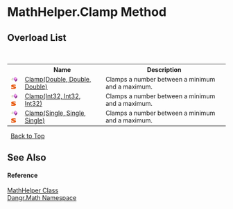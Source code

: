 # MathHelper.Clamp Method 
 


## Overload List
&nbsp;<table><tr><th></th><th>Name</th><th>Description</th></tr><tr><td>![Public method](media/pubmethod.gif "Public method")![Static member](media/static.gif "Static member")</td><td><a href="M_Dangr_Math_MathHelper_Clamp">Clamp(Double, Double, Double)</a></td><td>
Clamps a number between a minimum and a maximum.</td></tr><tr><td>![Public method](media/pubmethod.gif "Public method")![Static member](media/static.gif "Static member")</td><td><a href="M_Dangr_Math_MathHelper_Clamp_1">Clamp(Int32, Int32, Int32)</a></td><td>
Clamps a number between a minimum and a maximum.</td></tr><tr><td>![Public method](media/pubmethod.gif "Public method")![Static member](media/static.gif "Static member")</td><td><a href="M_Dangr_Math_MathHelper_Clamp_2">Clamp(Single, Single, Single)</a></td><td>
Clamps a number between a minimum and a maximum.</td></tr></table>&nbsp;
<a href="#mathhelper.clamp-method">Back to Top</a>

## See Also


#### Reference
<a href="T_Dangr_Math_MathHelper">MathHelper Class</a><br /><a href="N_Dangr_Math">Dangr.Math Namespace</a><br />